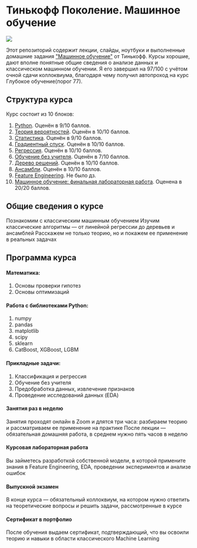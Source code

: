 # Тинькофф Поколение. Машинное обучение
![](https://i.imgur.com/1nywisH.png)

Этот репозиторий содержит лекции, слайды, ноутбуки и выполненные домашние задания ["Машинное обучение"](https://fintech.tinkoff.ru/school/generation/ml/) от Тинькофф. Курсы хорошие, дают вполне понятные общие сведения о анализе данных и классическом машинном обучении. Я его завершил на 97/100 с учётом очной сдачи коллоквиума, благодаря чему получил автопроход на курс Глубокое обучение(порог 77).

## Структура курса
Курс состоит из 10 блоков:
  1. [Python](/01.%20Python). Оценён в 9/10 баллов. 
  2. [Теория вероятностей](/02.%20Probability%20Theory). Оценён в 10/10 баллов.
  3. [Статистика](/03.%20Stats). Оценён в 9/10 баллов.
  4. [Градиентный спуск](/0.4%20Gradient%20Descent). Оценён в 10/10 баллов.
  5. [Регрессия](/0.5%20Regression). Оценён в 10/10 баллов.
  6. [Обучение без учителя](/06.%20Unsupervised%20Learning). Оценён в 7/10 баллов.
  7. [Дерево решений](/07.%20Data%20Analysis%20Project). Оценён в 10/10 баллов.
  8. [Ансамбли](/08.%20Ensembles). Оценён в 10/10 баллов.
  9. [Feature Engineering](/09.%20Feature%20Engineering). Не было дз.
  10. [Машинное обучение: финальная лабораторная работа](/00.%20Lab%20Work). Оценена в 20/20 баллов.

## Общие сведения о курсе
Познакомим с классическим машинным обучением
Изучим классические алгоритмы — от линейной регрессии до деревьев и ансамблей
Расскажем не только теорию, но и покажем ее применение в реальных задачах

## Программа курса
#### **Математика**:
  1. Основы проверки гипотез
  2. Основы оптимизаций
#### **Работа с библиотеками Python**:
  1. numpy
  2. pandas
  3. matplotlib
  4. scipy
  5. sklearn
  6. CatBoost, XGBoost, LGBM
#### **Прикладные задачи**:
  1. Классификация и регрессия
  2. Обучение без учителя
  3. Предобработка данных, извлечение признаков
  4. Проведение исследований данных (EDA)

#### **Занятия раз в неделю**
Занятия проходят онлайн в Zoom и длятся три часа: разбираем теорию и рассматриваем ее применение на практике
После лекции — обязательная домашняя работа, в среднем нужно пять часов в неделю

#### **Курсовая лабораторная работа**
Вы займетесь разработкой собственной модели, в которой примените знания в Feature Engineering, EDA, проведении экспериментов и анализе ошибок

#### **Выпускной экзамен**
В конце курса — обязательный коллоквиум, на котором нужно ответить на теоретические вопросы и решить задачи, рассмотренные в курсе

#### **Сертификат в портфолио**
После обучения выдаем сертификат, подтверждающий, что вы освоили теорию и навыки в области классического Machine Learning

